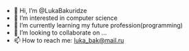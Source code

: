 - 👋 Hi, I’m @LukaBakuridze
- 👀 I’m interested in computer science
- 🌱 I’m currently learning my future profession(programming)
- 💞️ I’m looking to collaborate on ...
- 📫 How to reach me: luka_bak@mail.ru

<!---
LukaBakuridze/LukaBakuridze is a ✨ special ✨ repository because its `README.md` (this file) appears on your GitHub profile.
You can click the Preview link to take a look at your changes.
--->
